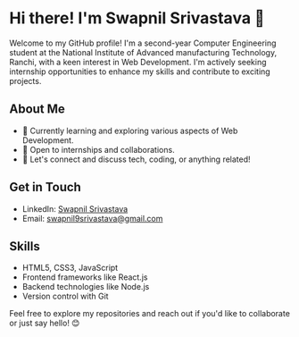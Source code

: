 # Hi there! I'm Swapnil Srivastava 👋

Welcome to my GitHub profile! I'm a second-year Computer Engineering student at the National Institute of Advanced manufacturing Technology, Ranchi, with a keen interest in Web Development. I'm actively seeking internship opportunities to enhance my skills and contribute to exciting projects.

## About Me

- 🌱 Currently learning and exploring various aspects of Web Development.
- 💼 Open to internships and collaborations.
- 💬 Let's connect and discuss tech, coding, or anything related!

## Get in Touch

- LinkedIn: [Swapnil Srivastava](https://www.linkedin.com/in/swapnil-srivastava-781b0b25)
- Email: swapnil9srivastava@gmail.com

## Skills

- HTML5, CSS3, JavaScript
- Frontend frameworks like React.js
- Backend technologies like Node.js
- Version control with Git

Feel free to explore my repositories and reach out if you'd like to collaborate or just say hello! 😊


